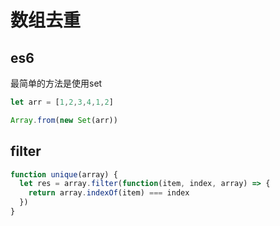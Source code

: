 # 数组去重

## es6

最简单的方法是使用set
```js
let arr = [1,2,3,4,1,2]

Array.from(new Set(arr))
```

## filter
```js
function unique(array) {
  let res = array.filter(function(item, index, array) => {
    return array.indexOf(item) === index
  })
}
```
